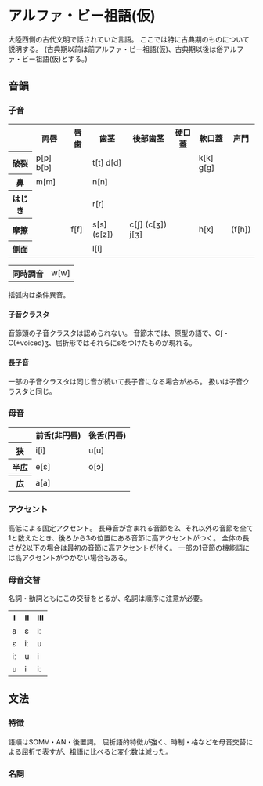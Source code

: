 # アルファ・ビー祖語(仮)
大陸西側の古代文明で話されていた言語。
ここでは特に古典期のものについて説明する。
(古典期以前は前アルファ・ビー祖語(仮)、古典期以後は俗アルファ・ビー祖語(仮)とする。)

## 音韻

### 子音
<table>
 <tr>
  <th></th>
		<th>両唇</th>
		<th>唇歯</th>
		<th>歯茎</th>
		<th>後部歯茎</th>
		<th>硬口蓋</th>
		<th>軟口蓋</th>
		<th>声門</th>
	</tr>
	<tr>
		<th>破裂</th>
		<td>p[p] b[b]</td>
		<td></td>
		<td>t[t] d[d]</td>
		<td></td>
		<td></td>
		<td>k[k] g[g]</td>
		<td></td>
	</tr>
	<tr>
		<th>鼻</th>
		<td>m[m]</td>
		<td></td>
		<td>n[n]</td>
		<td></td>
		<td></td>
		<td></td>
		<td></td>
	</tr>
	<tr>
		<th>はじき</th>
		<td></td>
		<td></td>
		<td>r[ɾ]</td>
		<td></td>
		<td></td>
		<td></td>
		<td></td>
	</tr>
	<tr>
		<th>摩擦</th>
		<td></td>
		<td>f[f]</td>
		<td>s[s] (s[z])</td>
		<td>c[ʃ] (c[ʒ]) j[ʒ]</td>
		<td></td>
		<td>h[x]</td>
		<td>(f[h])</td>
	</tr>
	<tr>
		<th>側面</th>
		<td></td>
		<td></td>
		<td>l[l]</td>
		<td></td>
		<td></td>
		<td></td>
		<td></td>
	</tr>
</table>
<table>
	<th>同時調音</th>
	<td>w[w]</td>
</table>
括弧内は条件異音。

#### 子音クラスタ
音節頭の子音クラスタは認められない。
音節末では、原型の語で、Cʃ・C(+voiced)ʒ、屈折形ではそれらにsをつけたものが現れる。

#### 長子音
一部の子音クラスタは同じ音が続いて長子音になる場合がある。 扱いは子音クラスタと同じ。

### 母音
<table>
	<tr>
		<th></th>
		<th>前舌(非円唇)</th>
		<th>後舌(円唇)</th>
	</tr>
	<tr>
		<th>狭</th>
		<td>i[i]</td>
		<td>u[u]</td>
	</tr>
	<tr>
		<th>半広</th>
		<td>e[ɛ]</td>
		<td>o[ɔ]</td>
	</tr>
	<tr>
		<th>広</th>
		<td colspan="2">a[a]</td>
	</tr>
</table>

### アクセント
高低による固定アクセント。
長母音が含まれる音節を2、それ以外の音節を全て1と数えたとき、後ろから3の位置にある音節に高アクセントがつく。
全体の長さが2以下の場合は最初の音節に高アクセントが付く。
一部の1音節の機能語には高アクセントがつかない場合もある。

### 母音交替
名詞・動詞ともにこの交替をとるが、名詞は順序に注意が必要。
<table>
	<tr>
		<th>I</th>
		<th>II</th>
		<th>III</th>
	</tr>
	<tr>
		<td>a</td>
		<td>ɛ</td>
		<td>iː</td>
	</tr>
	<tr>
		<td>ɛ</td>
		<td>iː</td>
		<td>u</td>
	</tr>
	<tr>
		<td>iː</td>
		<td>u</td>
		<td>i</td>
	</tr>
	<tr>
		<td>u</td>
		<td>i</td>
		<td>iː</td>
	</tr>
</table>

## 文法

### 特徴
語順はSOMV・AN・後置詞。 屈折語的特徴が強く、時制・格などを母音交替による屈折で表すが、祖語に比べると変化数は減った。

### 名詞
